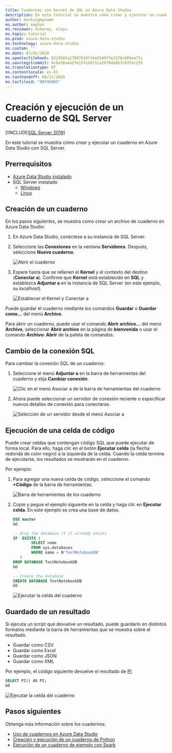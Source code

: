 ```yaml
---
title: Cuadernos con kernel de SQL en Azure Data Studio
description: En este tutorial se muestra cómo crear y ejecutar un cuaderno de SQL Server.
author: markingmyname
ms.author: maghan
ms.reviewer: mikeray, alayu
ms.topic: tutorial
ms.prod: azure-data-studio
ms.technology: azure-data-studio
ms.custom: ''
ms.date: 07/01/2020
ms.openlocfilehash: 022950fa27887618f16e5569ffe3370c069ea71c
ms.sourcegitcommit: dc8a30a4a27e15fc6671ca2674da9b7c637ec255
ms.translationtype: HT
ms.contentlocale: es-ES
ms.lasthandoff: 08/21/2020
ms.locfileid: "88745865"
---
```

# <a name="create-and-run-a-sql-server-notebook"></a>Creación y ejecución de un cuaderno de SQL Server

[!INCLUDE[SQL Server 2019](../includes/applies-to-version/sqlserver2019.md)]

En este tutorial se muestra cómo crear y ejecutar un cuaderno en Azure Data Studio con SQL Server.

## <a name="prerequisites"></a>Prerrequisitos

- [Azure Data Studio instalado](download-azure-data-studio.md)
- SQL Server instalado
  - [Windows](../database-engine/install-windows/install-sql-server.md)
  - [Linux](../linux/sql-server-linux-setup.md)

## <a name="create-a--notebook"></a>Creación de un cuaderno

En los pasos siguientes, se muestra cómo crear un archivo de cuaderno en Azure Data Studio:

1. En Azure Data Studio, conéctese a su instancia de SQL Server.

1. Seleccione las **Conexiones** en la ventana **Servidores**. Después, seleccione **Nuevo cuaderno**.

   ![Abrir el cuaderno](media/notebook-tutorial/azure-data-studio-open-notebook.png)

1. Espere hasta que se rellenen el **Kernel** y el contexto del destino (**Conectar a**). Confirme que **Kernel** está establecido en **SQL** y establezca **Adjuntar a** en la instancia de SQL Server (en este ejemplo, su *localhost*).

   ![Establecer el Kernel y Conectar a](media/notebook-tutorial/set-kernel-and-attach-to.png)

Puede guardar el cuaderno mediante los comandos **Guardar** o **Guardar como...** del menú **Archivo**. 

Para abrir un cuaderno, puede usar el comando **Abrir archivo...** del menú **Archivo**, seleccionar **Abrir archivo** en la página de **bienvenida** o usar el comando **Archivo: Abrir** de la paleta de comandos.

## <a name="change-the-sql-connection"></a>Cambio de la conexión SQL

Para cambiar la conexión SQL de un cuaderno:

1. Seleccione el menú **Adjuntar a** en la barra de herramientas del cuaderno y elija **Cambiar conexión**.

   ![Clic en el menú Asociar a de la barra de herramientas del cuaderno](./media/notebook-tutorial/select-attach-to-1.png)

2. Ahora puede seleccionar un servidor de conexión reciente o especificar nuevos detalles de conexión para conectarse.

   ![Selección de un servidor desde el menú Asociar a](./media/notebook-tutorial/select-attach-to-2.png)

## <a name="run-a-code-cell"></a>Ejecución de una celda de código

Puede crear celdas que contengan código SQL que puede ejecutar de forma local. Para ello, haga clic en el botón **Ejecutar celda** (la flecha redonda de color negro) a la izquierda de la celda. Cuando la celda termine de ejecutarse, los resultados se mostrarán en el cuaderno.

Por ejemplo:

1. Para agregar una nueva celda de código, seleccione el comando **+Código** de la barra de herramientas.

   ![Barra de herramientas de los cuaderno](media/notebooks-guidance/notebook-toolbar.png)

1. Copie y pegue el ejemplo siguiente en la celda y haga clic en **Ejecutar celda**. En este ejemplo se crea una base de datos.

   ```sql
   USE master
   GO
   
   -- Drop the database if it already exists
   IF  EXISTS (
           SELECT name
           FROM sys.databases
           WHERE name = N'TestNotebookDB'
      )
   DROP DATABASE TestNotebookDB
   GO
   
   -- Create the database
   CREATE DATABASE TestNotebookDB
   GO
   ```

   ![Ejecutar la celda del cuaderno](media/notebook-tutorial/run-notebook-cell.png)

## <a name="save-the-result"></a>Guardado de un resultado

Si ejecuta un script que devuelve un resultado, puede guardarlo en distintos formatos mediante la barra de herramientas que se muestra sobre el resultado.

- Guardar como CSV
- Guardar como Excel
- Guardar como JSON
- Guardar como XML

Por ejemplo, el código siguiente devuelve el resultado de [PI](../t-sql/functions/pi-transact-sql.md).

```sql
SELECT PI() AS PI;
GO
```

![Ejecutar la celda del cuaderno](media/notebook-tutorial/run-notebook-cell-2.png)

## <a name="next-steps"></a>Pasos siguientes

Obtenga más información sobre los cuadernos:

- [Uso de cuadernos en Azure Data Studio](notebooks-guidance.md)
- [Creación y ejecución de un cuaderno de Python](notebooks-tutorial-python-kernel.md)
- [Ejecución de un cuaderno de ejemplo con Spark](../big-data-cluster/notebooks-tutorial-spark.md)